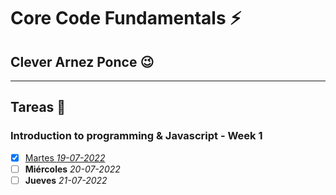 # Core Code Fundamentals :zap:
## Clever Arnez Ponce  :wink:
---
## Tareas  :orange_book:

### Introduction to programming & Javascript - Week 1

- [x] [Martes *19-07-2022*](/Week1/Martes-19-07-22.md) 
- [ ] **Miércoles** *20-07-2022* 
- [ ] **Jueves** *21-07-2022* 
